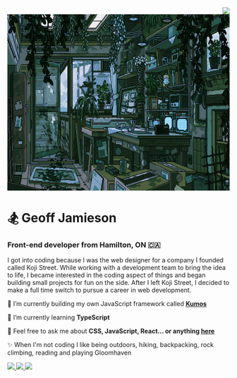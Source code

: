 <img align="right" src="https://visitor-badge.laobi.icu/badge?page_id=UnionPAC.UnionPAC" />

<div align='left'>
  <img src="https://github.com/UnionPAC/UnionPAC/blob/main/jungle-lab.gif" alt="A jungle science lab, where plants thrive both on the ground and on the walls" height='400' />
  <h1>🏂 Geoff Jamieson</h1> 

  <h3 >Front-end developer from Hamilton, ON 🇨🇦</h3>

  <p>I got into coding because I was the web designer for a company I founded called Koji Street. While working with a development team to bring the idea to life, I became interested in the coding aspect of things and began building small projects for fun on the side. After I left Koji Street, I decided to make a full time switch to pursue a career in web development.</p>

  🔭 I’m currently building my own JavaScript framework called <a href='https://www.npmjs.com/package/kumos'>**Kumos**</a>
 
 🌱 I’m currently learning **TypeScript**

💬 Feel free to ask me about **CSS, JavaScript, React... or anything [here](https://github.com/UnionPAC/UnionPAC/issues)**

✨ When I'm not coding I like being outdoors, hiking, backpacking, rock climbing, reading and playing Gloomhaven

<div> 
  <a href="mailto:geoff.ijamieson@gmail.com">
    <img src="https://img.shields.io/badge/Gmail-333333?style=for-the-badge&logo=gmail&logoColor=red" />
  </a>
  <a href="https://www.linkedin.com/in/geoffjamieson/" target="_blank">
    <img src="https://img.shields.io/badge/LinkedIn-0077B5?style=for-the-badge&logo=linkedin&logoColor=white" target="_blank" />
  </a>
  <a href="https://www.geoffjamieson.com/" target="_blank">
     <img src="https://img.shields.io/badge/Portfolio-FF5722?style=for-the-badge&logo=todoist&logoColor=white" target="_blank" /> <!-- sqlite, safari, google-chrome are other good icon options -->
  </a>
</div>
</div>



